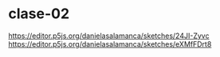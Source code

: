 # clase-02
https://editor.p5js.org/danielasalamanca/sketches/24JI-Zyvc
https://editor.p5js.org/danielasalamanca/sketches/eXMfFDrt8
